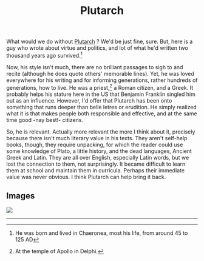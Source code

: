 ﻿---
title: Plutarch
---

What would we do without [Plutarch](<https://en.wikipedia.org/wiki/Plutarch>) ? We'd be just fine, sure. But, here is a guy who wrote about virtue and politics, and lot of what he'd written two thousand years ago survived.[^2]

Now, his style isn't much, there are no brilliant passages to sigh to and recite (although he does quote others' memorable lines). Yet, he was loved everywhere for his writing and for informing generations, rather hundreds of generations, how to live. He was a priest,[^1] a Roman citizen, and a Greek. It probably helps his stature here in the US that Benjamin Franklin singled him out as an influence. However, I'd offer that Plutarch has been onto something that runs deeper than belle letres or erudition. He simply realized what it is that makes people both responsible and effective, and at the same time good -nay best!- citizens.

So, he is relevant. Actually more relevant the more I think about it, precisely because there isn't much literary value in his texts. They aren't self-help books, though, they require unpacking, for which the reader could use some knowledge of Plato, a little history, and the dead languages, Ancient Greek and Latin. They are all over English, especially Latin words, but we lost the connection to them, not surprisingly. It became difficult to learn them at school and maintain them in curricula. Perhaps their immediate value was never obvious. I think Plutarch can help bring it back.

Images
------

![](<../images/radcliffe-camera.jpg>)


----

[^1]: At the temple of Apollo in Delphi.
[^2]: He was born and lived in Chaeronea, most his life, from around 45 to 125 AD

